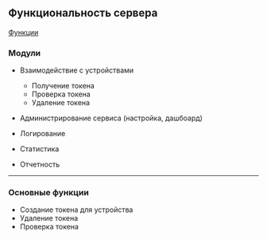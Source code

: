 ## Функциональность сервера
[Функции](https://github.com/firebase/snippets-go/blob/master/admin/main.go)


### Модули
* Взаимодействие с устройствами
  - Получение токена
  - Проверка токена
  - Удаление токена

* Администрирование сервиса (настройка, дашбоард)
* Логирование
* Статистика
* Отчетность



---
### Основные функции
* Создание токена для устройства
* Удаление токена
* Проверка токена
